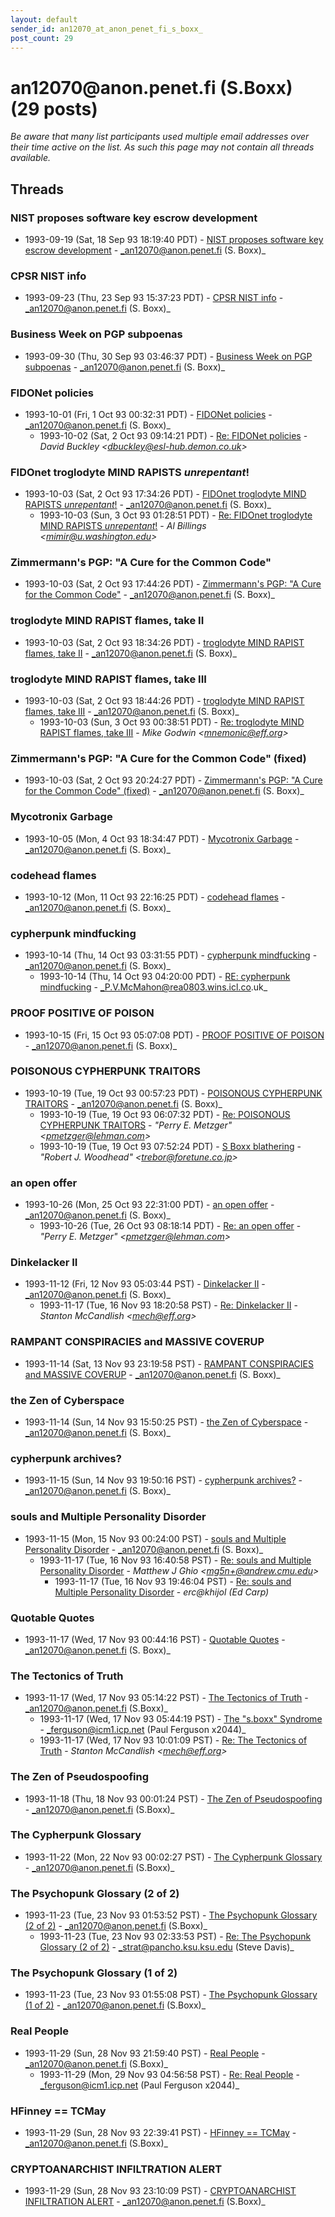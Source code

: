 ```yaml
---
layout: default
sender_id: an12070_at_anon_penet_fi_s_boxx_
post_count: 29
---
```


# an12070<span>@</span>anon.penet.fi (S.Boxx) (29 posts)

_Be aware that many list participants used multiple email addresses over their time active on the list. As such this page may not contain all threads available._

## Threads

### NIST proposes software key escrow development
+ 1993-09-19 (Sat, 18 Sep 93 18:19:40 PDT) - [NIST proposes software key escrow development](/archive/1993/09/114f8e50f03ae2c603d2635fc601412f0e25441193857c6553147f1cfb82a17f) - _an12070@anon.penet.fi (S. Boxx)_

### CPSR NIST info
+ 1993-09-23 (Thu, 23 Sep 93 15:37:23 PDT) - [CPSR NIST info](/archive/1993/09/02a6f0103d78f9d78d1ab0a94dc705bde46d0ec8176d268a7da7fda9de0e932f) - _an12070@anon.penet.fi (S. Boxx)_

### Business Week on PGP subpoenas
+ 1993-09-30 (Thu, 30 Sep 93 03:46:37 PDT) - [Business Week on PGP subpoenas](/archive/1993/09/789c69195de611ff5db85060f774397ebe00949f89e6060b8ad85af5be8f208a) - _an12070@anon.penet.fi (S. Boxx)_

### FIDONet policies
+ 1993-10-01 (Fri, 1 Oct 93 00:32:31 PDT) - [FIDONet policies](/archive/1993/10/707a647c593f380987f3c8f3299652fbc395126e2ea2a27fef9b1a87fcce15b1) - _an12070@anon.penet.fi (S. Boxx)_
  + 1993-10-02 (Sat, 2 Oct 93 09:14:21 PDT) - [Re: FIDONet policies](/archive/1993/10/7dcf15fb7f4f353ac121753d68a720d9e8e7f6afdd1ab8d97f231b2796e881a1) - _David Buckley \<dbuckley@esl-hub.demon.co.uk\>_

### FIDOnet troglodyte MIND RAPISTS _unrepentant_!
+ 1993-10-03 (Sat, 2 Oct 93 17:34:26 PDT) - [FIDOnet troglodyte MIND RAPISTS _unrepentant_!](/archive/1993/10/4adc2892c1840ff7afb1ae13bfdd55d5ee5d4da1913c6e78a5b4ac02aeded5f7) - _an12070@anon.penet.fi (S. Boxx)_
  + 1993-10-03 (Sun, 3 Oct 93 01:28:51 PDT) - [Re: FIDOnet troglodyte MIND RAPISTS _unrepentant_!](/archive/1993/10/6d189956bdb504395254ad8ae59bede9a86926cbfb29c1163e793d346d0bbe32) - _Al Billings \<mimir@u.washington.edu\>_

### Zimmermann's PGP: "A Cure for the Common Code"
+ 1993-10-03 (Sat, 2 Oct 93 17:44:26 PDT) - [Zimmermann's PGP: "A Cure for the Common Code"](/archive/1993/10/3f75567defc2873e9518d854f9e34cb5a43799591286271e53e8b71083605abc) - _an12070@anon.penet.fi (S. Boxx)_

### troglodyte MIND RAPIST flames, take II
+ 1993-10-03 (Sat, 2 Oct 93 18:34:26 PDT) - [troglodyte MIND RAPIST flames, take II](/archive/1993/10/0cba9bdcd3bb3cbe4ee7174061685ddfc8e11d32b6c365be2f84a7a9c3fd0058) - _an12070@anon.penet.fi (S. Boxx)_

### troglodyte MIND RAPIST flames, take III
+ 1993-10-03 (Sat, 2 Oct 93 18:44:26 PDT) - [troglodyte MIND RAPIST flames, take III](/archive/1993/10/bc26889f949bbda52abdda968d8458f9515ac7222b5ac11ee730acb5170f6f9d) - _an12070@anon.penet.fi (S. Boxx)_
  + 1993-10-03 (Sun, 3 Oct 93 00:38:51 PDT) - [Re: troglodyte MIND RAPIST flames, take III](/archive/1993/10/eefb343a83af788491b17539cf9f6d8b570c0f26d05f0199474578d182c9ba27) - _Mike Godwin \<mnemonic@eff.org\>_

### Zimmermann's PGP: "A Cure for the Common Code" (fixed)
+ 1993-10-03 (Sat, 2 Oct 93 20:24:27 PDT) - [Zimmermann's PGP: "A Cure for the Common Code" (fixed)](/archive/1993/10/df43db77ea7cf02d87a028bb383e70d989cb28034c224e860937604cb9738c6a) - _an12070@anon.penet.fi (S. Boxx)_

### Mycotronix Garbage
+ 1993-10-05 (Mon, 4 Oct 93 18:34:47 PDT) - [Mycotronix Garbage](/archive/1993/10/48584108df6a0469b0d6d52bcf5f33c0de44f411975bef41ea38ce47879fc738) - _an12070@anon.penet.fi (S. Boxx)_

### codehead flames
+ 1993-10-12 (Mon, 11 Oct 93 22:16:25 PDT) - [codehead flames](/archive/1993/10/aeeb2c65b0ba27126d90bbbf93ebef59e0706141d03dc313a9a9ce2e004dcbfd) - _an12070@anon.penet.fi (S. Boxx)_

### cypherpunk mindfucking
+ 1993-10-14 (Thu, 14 Oct 93 03:31:55 PDT) - [cypherpunk mindfucking](/archive/1993/10/8d4d04508a59f2cba9742611169ad28389e5dc619c50549d49f3f72ee7dfd624) - _an12070@anon.penet.fi (S. Boxx)_
  + 1993-10-14 (Thu, 14 Oct 93 04:20:00 PDT) - [RE: cypherpunk mindfucking](/archive/1993/10/021292ebfbba3fd4f64a72514dca772f9e9249584c7709032b9b40a0c7add697) - _P.V.McMahon@rea0803.wins.icl.co.uk_

### PROOF POSITIVE OF POISON
+ 1993-10-15 (Fri, 15 Oct 93 05:07:08 PDT) - [PROOF POSITIVE OF POISON](/archive/1993/10/9da2d1c2e4e11dce2a8abb3e83a4e53394d3538227220248e429bb2f4a61b9c8) - _an12070@anon.penet.fi (S. Boxx)_

### POISONOUS CYPHERPUNK TRAITORS
+ 1993-10-19 (Tue, 19 Oct 93 00:57:23 PDT) - [POISONOUS CYPHERPUNK TRAITORS](/archive/1993/10/47a171b575e8c67ddb776edd92a193f0ae0a526ece953a4066325cf59d451b70) - _an12070@anon.penet.fi (S. Boxx)_
  + 1993-10-19 (Tue, 19 Oct 93 06:07:32 PDT) - [Re: POISONOUS CYPHERPUNK TRAITORS](/archive/1993/10/0885df69847b6901b42a7e3d56f66a2a235331a2d616a5b4df5a4057aa18fa8f) - _"Perry E. Metzger" \<pmetzger@lehman.com\>_
  + 1993-10-19 (Tue, 19 Oct 93 07:52:24 PDT) - [S Boxx blathering](/archive/1993/10/80ee429b8b090b9e5ca62b3e0b657f76592378bb37e6f46b8f75eb6c2923b71a) - _"Robert J. Woodhead" \<trebor@foretune.co.jp\>_

### an open offer
+ 1993-10-26 (Mon, 25 Oct 93 22:31:00 PDT) - [an open offer](/archive/1993/10/f13b83df5ed64911f87ca7af9a0356c89850f41db9f204ad66b31f620581d78b) - _an12070@anon.penet.fi (S. Boxx)_
  + 1993-10-26 (Tue, 26 Oct 93 08:18:14 PDT) - [Re: an open offer](/archive/1993/10/7e50ee95ac10879c68aff022fd6b24035a702ec825abbddc13055229913102cd) - _"Perry E. Metzger" \<pmetzger@lehman.com\>_

### Dinkelacker II
+ 1993-11-12 (Fri, 12 Nov 93 05:03:44 PST) - [Dinkelacker II](/archive/1993/11/7a3d24a8740aff0d33fd54d71ca29e87ea794474aacce1edfd14b34981ee2614) - _an12070@anon.penet.fi (S. Boxx)_
  + 1993-11-17 (Tue, 16 Nov 93 18:20:58 PST) - [Re: Dinkelacker II](/archive/1993/11/ec7474bb61baa24a0fcb6bbcf87ceecf1c093015ff2f67b8150a7ed11e0bb551) - _Stanton McCandlish \<mech@eff.org\>_

### RAMPANT CONSPIRACIES and MASSIVE COVERUP
+ 1993-11-14 (Sat, 13 Nov 93 23:19:58 PST) - [RAMPANT CONSPIRACIES and MASSIVE COVERUP](/archive/1993/11/38c870c3e02c43cdcc657d439b051b89f306bf9420d6d59ab6d5504c0fc5efbf) - _an12070@anon.penet.fi (S. Boxx)_

### the Zen of Cyberspace
+ 1993-11-14 (Sun, 14 Nov 93 15:50:25 PST) - [the Zen of Cyberspace](/archive/1993/11/ba1b9307bd49289979f5147011c387b727117234125860650fb83443ced89ddf) - _an12070@anon.penet.fi (S. Boxx)_

### cypherpunk archives?
+ 1993-11-15 (Sun, 14 Nov 93 19:50:16 PST) - [cypherpunk archives?](/archive/1993/11/5cec889d97cf54d850c5c42d013ea2eead22863a87a8772fcd37339858d08922) - _an12070@anon.penet.fi (S. Boxx)_

### souls and Multiple Personality Disorder
+ 1993-11-15 (Mon, 15 Nov 93 00:24:00 PST) - [souls and Multiple Personality Disorder](/archive/1993/11/a4aac4b77e6c20e2c4d0d1038b5db43a5808c5227484d9aa157d1901755e9845) - _an12070@anon.penet.fi (S. Boxx)_
  + 1993-11-17 (Tue, 16 Nov 93 16:40:58 PST) - [Re: souls and Multiple Personality Disorder](/archive/1993/11/13d7d3098b1f24fe997974150990d7fa19eb344be9ae80af0148a3482447c869) - _Matthew J Ghio \<mg5n+@andrew.cmu.edu\>_
    + 1993-11-17 (Tue, 16 Nov 93 19:46:04 PST) - [Re: souls and Multiple Personality Disorder](/archive/1993/11/6838daa26a348894b8919cadf05283613a88eabc0c7d8706ed4a9ddfb68404a0) - _erc@khijol (Ed Carp)_

### Quotable Quotes
+ 1993-11-17 (Wed, 17 Nov 93 00:44:16 PST) - [Quotable Quotes](/archive/1993/11/2bdd6343b8d82b9691725e4cf405acedce1812b12bd0c53332e74c53abd09ca9) - _an12070@anon.penet.fi (S. Boxx)_

### The Tectonics of Truth
+ 1993-11-17 (Wed, 17 Nov 93 05:14:22 PST) - [The Tectonics of Truth](/archive/1993/11/b75328498372d9b7cd64f7c4d5e386cad85720a28d93cdc1e40195f5f50c6ba4) - _an12070@anon.penet.fi (S.Boxx)_
  + 1993-11-17 (Wed, 17 Nov 93 05:44:19 PST) - [The "s.boxx" Syndrome](/archive/1993/11/e8a87602c98e6c32c79fdb8602b05310d2bdb9c6dd853ffabc9f4fa70daf9bfc) - _ferguson@icm1.icp.net (Paul Ferguson x2044)_
  + 1993-11-17 (Wed, 17 Nov 93 10:01:09 PST) - [Re: The Tectonics of Truth](/archive/1993/11/e2f7224c7de4721331d1cf611791eaf3a1b62530fd92bef0258e96403660acd9) - _Stanton McCandlish \<mech@eff.org\>_

### The Zen of Pseudospoofing
+ 1993-11-18 (Thu, 18 Nov 93 00:01:24 PST) - [The Zen of Pseudospoofing](/archive/1993/11/e3c9a87ae6eddcc3c3b1af318b870ce9303dc9e46c6907d2d03f5a4d03e9405f) - _an12070@anon.penet.fi (S.Boxx)_

### The Cypherpunk Glossary
+ 1993-11-22 (Mon, 22 Nov 93 00:02:27 PST) - [The Cypherpunk Glossary](/archive/1993/11/5db6a95ecd8225c8283dd46c75176669373f44a71e5213c51c5b353064f96c5b) - _an12070@anon.penet.fi (S.Boxx)_

### The Psychopunk Glossary (2 of 2)
+ 1993-11-23 (Tue, 23 Nov 93 01:53:52 PST) - [The Psychopunk Glossary (2 of 2)](/archive/1993/11/cbc1b76ba946f5d86ef0ea112bfd6a5fa8ad04d9633018baa437461aa2a1711c) - _an12070@anon.penet.fi (S.Boxx)_
  + 1993-11-23 (Tue, 23 Nov 93 02:33:53 PST) - [Re: The Psychopunk Glossary (2 of 2)](/archive/1993/11/a7eeb85d097ace6bf97e1db3b8cc31c3bc435c4cd311e82a9ff32e35aed10c63) - _strat@pancho.ksu.ksu.edu (Steve Davis)_

### The Psychopunk Glossary (1 of 2)
+ 1993-11-23 (Tue, 23 Nov 93 01:55:08 PST) - [The Psychopunk Glossary (1 of 2)](/archive/1993/11/c983473e39eb3ab282d24e40f53620127ee2bdbc3f29dc9063d45c564ccf4b4c) - _an12070@anon.penet.fi (S.Boxx)_

### Real People
+ 1993-11-29 (Sun, 28 Nov 93 21:59:40 PST) - [Real People](/archive/1993/11/f7ccaee4dcb5c62c48bfabf550d38cf5f0e80d3c42ef7b62ba80b81d5aac993c) - _an12070@anon.penet.fi (S.Boxx)_
  + 1993-11-29 (Mon, 29 Nov 93 04:56:58 PST) - [Re: Real People](/archive/1993/11/72b425d165687b0c6a9592ec1e9a9ae4e0dc249223569a1d901cc6e2df68a51a) - _ferguson@icm1.icp.net (Paul Ferguson x2044)_

### HFinney == TCMay
+ 1993-11-29 (Sun, 28 Nov 93 22:39:41 PST) - [HFinney == TCMay](/archive/1993/11/d7137c30767585f8fbabfb7e378f7968e3f3f2c9a63eeef55f6f7383cea2f379) - _an12070@anon.penet.fi (S.Boxx)_

### CRYPTOANARCHIST INFILTRATION ALERT
+ 1993-11-29 (Sun, 28 Nov 93 23:10:09 PST) - [CRYPTOANARCHIST INFILTRATION ALERT](/archive/1993/11/96541ba5fc6d1bace7e0252e54e972cdfb6327373f1bf48fd680f39d635577a8) - _an12070@anon.penet.fi (S.Boxx)_

